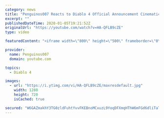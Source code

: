```yaml
---
category: news
title: "Penguinos007 Reacts to Diablo 4 Official Announcement Cinematic Trailer (Blizzcon 2019)"
excerpt: ""
publishedDateTime: 2020-01-05T19:21:52Z
originalUrl: "https://youtube.com/watch?v=HA-QFLB9cZE"
type: video

featuredContent: "<iframe width=\"800\" height=\"500\" frameborder=\"0\" src=\"https://www.youtube.com/embed/HA-QFLB9cZE\" allow=\"accelerometer; autoplay; encrypted-media; gyroscope; picture-in-picture\" allowfullscreen></iframe>"

provider:
  name: Penguinos007
  domain: youtube.com

topics:
  - Diablo 4

images:
  - url: "https://i.ytimg.com/vi/HA-QFLB9cZE/maxresdefault.jpg"
    width: 1280
    height: 720
    isCached: true

secured: "W6GAZmakhY3TG0zldFuhtYvvFKEBnoMCxuzL9YoqDFXmqHThW6mFGd6dliTaThk6kwXWPYMDtPQNFoSONYc5TTgIPuu3HvySLjnDlKxcQT4HtBO8BPjpe/HeAUkl5y828ZY3Se6FEurQjrAvsQ+Tf58FHxDBRdMjMpN3K+Ecleq1rsywuHJDucGYJwpJheBg7Pz8tXLzD6nfoOKaJu5Dms+XMYX9tirfWgCQYOYLc2HMe7YmD7LpyFqJ5POfg6o6hy8C6FwXhMDCUg+8oWd0wns55/3ZLO5M/7SG79QJEfZ2La2+UlpiZh3sNDItJGtZ+p1LTY258eLhpAkl7RHEFCEDy/+VKGUJbWhb/FYyvPlae2z125hE94G8O455mVx6cBSSKe550MAWuwGkZmLbgxdplt5mloP87uDEpPTUPZ4xj/yGlMssv4guWYBBf2PG;i/JB4cfHPTBei8JeXo4nRA=="
---
```


